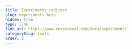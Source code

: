 ```yaml
---
title: Experiments redirect
slug: experiments-beta
hidden: true
type: link
link_url: https://www.revenuecat.com/docs/experiments
categorySlug: tools
order: 2
---
```

